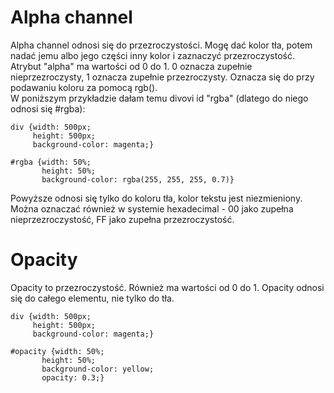 # Alpha channel  
Alpha channel odnosi się do przezroczystości. Mogę dać kolor tła, potem nadać jemu albo jego części inny kolor i zaznaczyć przezroczystość. Atrybut "alpha" ma wartości od 0 do 1. 0 oznacza zupełnie nieprzezroczysty, 1 oznacza zupełnie przezroczysty. Oznacza się do przy podawaniu koloru za pomocą rgb().  
W poniższym przykładzie dałam temu divovi id "rgba" (dlatego do niego odnosi się #rgba):    
  
```
div {width: 500px;
     height: 500px;
     background-color: magenta;}
     
#rgba {width: 50%;
       height: 50%;
       background-color: rgba(255, 255, 255, 0.7)}
```
Powyższe odnosi się tylko do koloru tła, kolor tekstu jest niezmieniony.  
Można oznaczać również w systemie hexadecimal - 00 jako zupełna nieprzezroczystość, FF jako zupełna przezroczystość.
  
  
# Opacity  
Opacity to przezroczystość. Również ma wartości od 0 do 1. Opacity odnosi się do całego elementu, nie tylko do tła.  
  
```
div {width: 500px;
     height: 500px;
     background-color: magenta;}
     
#opacity {width: 50%;
       height: 50%;
       background-color: yellow;
       opacity: 0.3;}
```
